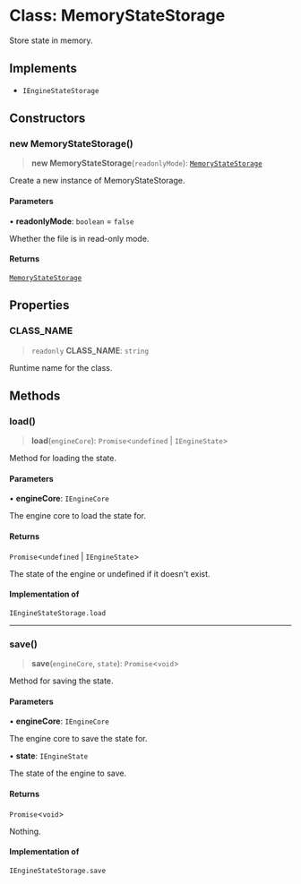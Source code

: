 # Class: MemoryStateStorage

Store state in memory.

## Implements

- `IEngineStateStorage`

## Constructors

### new MemoryStateStorage()

> **new MemoryStateStorage**(`readonlyMode`): [`MemoryStateStorage`](MemoryStateStorage.md)

Create a new instance of MemoryStateStorage.

#### Parameters

• **readonlyMode**: `boolean` = `false`

Whether the file is in read-only mode.

#### Returns

[`MemoryStateStorage`](MemoryStateStorage.md)

## Properties

### CLASS\_NAME

> `readonly` **CLASS\_NAME**: `string`

Runtime name for the class.

## Methods

### load()

> **load**(`engineCore`): `Promise`\<`undefined` \| `IEngineState`\>

Method for loading the state.

#### Parameters

• **engineCore**: `IEngineCore`

The engine core to load the state for.

#### Returns

`Promise`\<`undefined` \| `IEngineState`\>

The state of the engine or undefined if it doesn't exist.

#### Implementation of

`IEngineStateStorage.load`

***

### save()

> **save**(`engineCore`, `state`): `Promise`\<`void`\>

Method for saving the state.

#### Parameters

• **engineCore**: `IEngineCore`

The engine core to save the state for.

• **state**: `IEngineState`

The state of the engine to save.

#### Returns

`Promise`\<`void`\>

Nothing.

#### Implementation of

`IEngineStateStorage.save`
